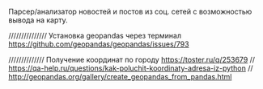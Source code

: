 Парсер/анализатор новостей и постов из соц. сетей с возможностью вывода на карту.

///////////////
Установка geopandas через терминал https://github.com/geopandas/geopandas/issues/793

//////////////
Получение координат по городу https://toster.ru/q/253679 // https://qa-help.ru/questions/kak-poluchit-koordinaty-adresa-iz-python // http://geopandas.org/gallery/create_geopandas_from_pandas.html
